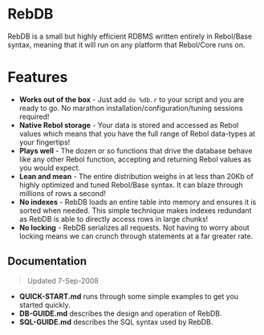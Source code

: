 # RebDB

RebDB is a small but highly efficient RDBMS written entirely in Rebol/Base syntax, meaning that it will run on any platform that Rebol/Core runs on.

# Features

- **Works out of the box** - Just add `do %db.r` to your script and you are ready to go. No marathon installation/configuration/tuning sessions required!
- **Native Rebol storage** - Your data is stored and accessed as Rebol values which means that you have the full range of Rebol data-types at your fingertips!
- **Plays well** - The dozen or so functions that drive the database behave like any other Rebol function, accepting and returning Rebol values as you would expect.
- **Lean and mean** - The entire distribution weighs in at less than 20Kb of highly optimized and tuned Rebol/Base syntax. It can blaze through millions of rows a second!
- **No indexes** - RebDB loads an entire table into memory and ensures it is sorted when needed. This simple technique makes indexes redundant as RebDB is able to directly access rows in large chunks!
- **No locking** - RebDB serializes all requests. Not having to worry about locking means we can crunch through statements at a far greater rate.

## Documentation

> Updated 7-Sep-2008

- **QUICK-START.md** runs through some simple examples to get you started quickly.
- **DB-GUIDE.md** describes the design and operation of RebDB.
- **SQL-GUIDE.md** describes the SQL syntax used by RebDB.
